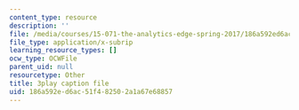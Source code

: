 ```yaml
---
content_type: resource
description: ''
file: /media/courses/15-071-the-analytics-edge-spring-2017/186a592ed6ac51f482502a1a67e68857_08Ih9GGB5-c.vtt
file_type: application/x-subrip
learning_resource_types: []
ocw_type: OCWFile
parent_uid: null
resourcetype: Other
title: 3play caption file
uid: 186a592e-d6ac-51f4-8250-2a1a67e68857
---
```

